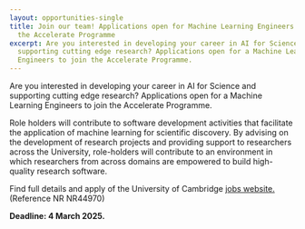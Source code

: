 ```yaml
---
layout: opportunities-single
title: Join our team! Applications open for Machine Learning Engineers to join
  the Accelerate Programme
excerpt: Are you interested in developing your career in AI for Science and
  supporting cutting edge research? Applications open for a Machine Learning
  Engineers to join the Accelerate Programme.
---
```

Are you interested in developing your career in AI for Science and supporting cutting edge research?  Applications open for a Machine Learning Engineers to join the Accelerate Programme.

Role holders will contribute to software development activities that facilitate the application of machine learning for scientific discovery. By advising on the development of research projects and providing support to researchers across the University, role-holders will contribute to an environment in which researchers from across domains are empowered to build high-quality research software. 

Find full details and apply of the University of Cambridge [jobs website. ](https://www.jobs.cam.ac.uk/job/50193/)(Reference NR NR44970)

**Deadline: 4 March 2025.**